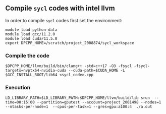 ## Compile `sycl` codes with intel llvm
In order to compile  `sycl` codes first set the environment:

``` 
module load python-data
module load gcc/11.2.0
module load cuda/11.5.0
export DPCPP_HOME=/scratch/project_2008874/sycl_workspace
```
### Compile the code
```
$DPCPP_HOME/llvm/build/bin/clang++ -std=c++17 -O3 -fsycl -fsycl-targets=nvptx64-nvidia-cuda --cuda-path=$CUDA_HOME -L  $GCC_INSTALL_ROOT/lib64 <sycl_code>.cpp 

```
### Execution
```
LD_LIBRARY_PATH=$LD_LIBRARY_PATH:$DPCPP_HOME/llvm/build/lib srun  --time=00:15:00 --partition=gputest --account=project_2001498 --nodes=1 --ntasks-per-node=1  --cpus-per-task=1 --gres=gpu:a100:4  ./a.out
```

